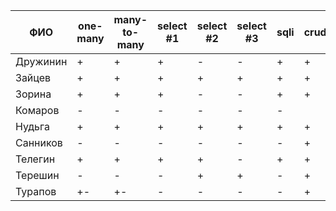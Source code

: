 | **ФИО**   | one-many | many-to-many | select #1 | select #2 | select #3 | sqli | crud | er_schema | deploy | indexes |
|-----------|----------|--------------|-----------|-----------|-----------|------|------|-----------|--------|---------|
| Дружинин  | +        | +            | +         | -         | -         | +    | +    | +         | +      | +       |
| Зайцев    | +        | +            | +         | +         | +         | +    | +    | +         | +      | +       |
| Зорина    | +        | +            | +         | -         | -         | +    | +    | +         | +      | +       |
| Комаров   | -        | -            | -         | -         | -         | -    |      |           |        |         |
| Нудьга    | +        | +            | +         | +         | +         | +    | +    | +         | +      | +       |
| Санников  | -        | -            | -         | -         | -         | -    | +    | +         |        |         |
| Телегин   | +        | +            | +         | +         | -         | +    | +    | +         | +      | +       |
| Терешин   | -        | -            | -         | +         | +         | -    | +    | +         | +      | +       |
| Турапов   | +-       | +-           | -         | -         | -         | -    | +    | +         | +      |         |
